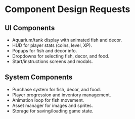 # Component Design Requests

## UI Components
- Aquarium/tank display with animated fish and decor.
- HUD for player stats (coins, level, XP).
- Popups for fish and decor info.
- Dropdowns for selecting fish, decor, and food.
- Start/instructions screens and modals.

## System Components
- Purchase system for fish, decor, and food.
- Player progression and inventory management.
- Animation loop for fish movement.
- Asset manager for images and sprites.
- Storage for saving/loading game state. 